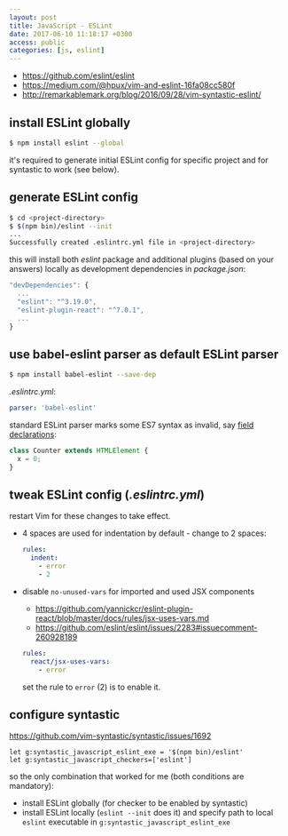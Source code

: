 ```yaml
---
layout: post
title: JavaScript - ESLint
date: 2017-06-10 11:18:17 +0300
access: public
categories: [js, eslint]
---
```


<!-- more -->

- <https://github.com/eslint/eslint>
- <https://medium.com/@hpux/vim-and-eslint-16fa08cc580f>
- <http://remarkablemark.org/blog/2016/09/28/vim-syntastic-eslint/>

## install ESLint globally

```sh
$ npm install eslint --global
```

it's required to generate initial ESLint config for specific project
and for syntastic to work (see below).

## generate ESLint config

```sh
$ cd <project-directory>
$ $(npm bin)/eslint --init
...
Successfully created .eslintrc.yml file in <project-directory>
```

this will install both _eslint_ package and additional plugins (based
on your answers) locally as development dependencies in _package.json_:

```javascript
"devDependencies": {
  ...
  "eslint": "^3.19.0",
  "eslint-plugin-react": "^7.0.1",
  ...
}
```

## use babel-eslint parser as default ESLint parser

```sh
$ npm install babel-eslint --save-dep
```

_.eslintrc.yml_:

```yaml
parser: 'babel-eslint'
```

standard ESLint parser marks some ES7 syntax as invalid, say
[field declarations](https://github.com/tc39/proposal-class-fields):

```javascript
class Counter extends HTMLElement {
  x = 0;
}
```

## tweak ESLint config (_.eslintrc.yml_)

restart Vim for these changes to take effect.

- 4 spaces are used for indentation by default - change to 2 spaces:

  ```yaml
  rules:
    indent:
      - error
      - 2
  ```

- disable `no-unused-vars` for imported and used JSX components

  - <https://github.com/yannickcr/eslint-plugin-react/blob/master/docs/rules/jsx-uses-vars.md>
  - <https://github.com/eslint/eslint/issues/2283#issuecomment-260928189>

  ```yaml
  rules:
    react/jsx-uses-vars:
      - error
  ```

  set the rule to `error` (2) is to enable it.

## configure syntastic

<https://github.com/vim-syntastic/syntastic/issues/1692>

```vim
let g:syntastic_javascript_eslint_exe = '$(npm bin)/eslint'
let g:syntastic_javascript_checkers=['eslint']
```

so the only combination that worked for me (both conditions are mandatory):

- install ESLint globally (for checker to be enabled by syntastic)
- install ESLint locally (`eslint --init` does it) and specify path
  to local `eslint` executable in `g:syntastic_javascript_eslint_exe`
